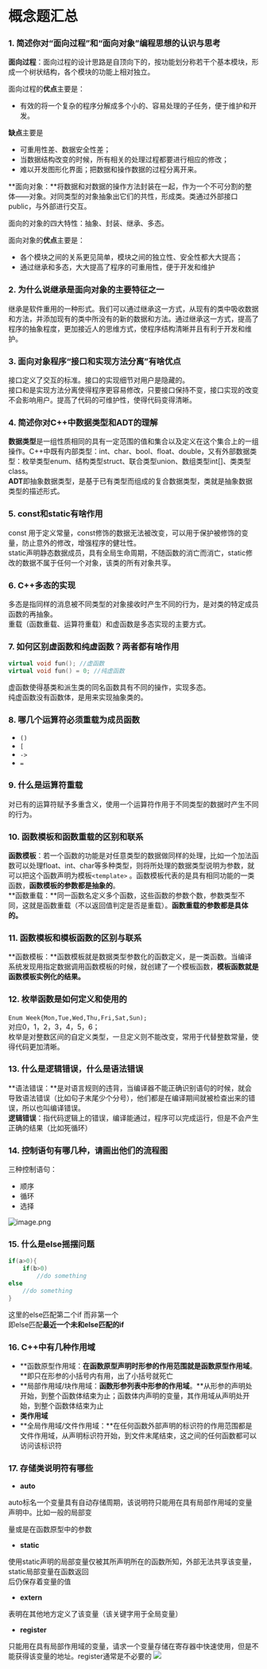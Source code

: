 # 概念题汇总

### 1. 简述你对“面向过程”和“面向对象”编程思想的认识与思考
**面向过程**：面向过程的设计思路是自顶向下的，按功能划分称若干个基本模块，形成一个树状结构，各个模块的功能上相对独立。

面向过程的**优点**主要是：

- 有效的将一个复杂的程序分解成多个小的、容易处理的子任务，便于维护和开发。

**缺点**主要是

- 可重用性差、数据安全性差；
- 当数据结构改变的时候，所有相关的处理过程都要进行相应的修改；
- 难以开发图形化界面；把数据和操作数据的过程分离开来。

**面向对象：**将数据和对数据的操作方法封装在一起，作为一个不可分割的整体——对象。对同类型的对象抽象出它们的共性，形成类。类通过外部接口public，与外部进行交互。

面向的对象的四大特性：抽象、封装、继承、多态。

面向对象的**优点**主要是：

- 各个模块之间的关系更见简单，模块之间的独立性、安全性都大大提高；
- 通过继承和多态，大大提高了程序的可重用性，便于开发和维护

### 2. 为什么说继承是面向对象的主要特征之一
继承是软件重用的一种形式。我们可以通过继承这一方式，从现有的类中吸收数据和方法，并添加现有的类中所没有的新的数据和方法。通过继承这一方式，提高了程序的抽象程度，更加接近人的思维方式，使程序结构清晰并且有利于开发和维护。

### 3. 面向对象程序“接口和实现方法分离”有啥优点
接口定义了交互的标准。接口的实现细节对用户是隐藏的。<br />接口和是实现方法分离使得程序更容易修改，只要接口保持不变，接口实现的改变不会影响用户。提高了代码的可维护性，使得代码变得清晰。

### 4. 简述你对C++中数据类型和ADT的理解
**数据类型**是一组性质相同的具有一定范围的值和集合以及定义在这个集合上的一组操作。C++中既有内部类型：int、char、bool、float、double，又有外部数据类型：枚举类型enum、结构类型struct、联合类型union、数组类型int[]、类类型class。<br />**ADT**即抽象数据类型，是基于已有类型而组成的复合数据类型，类就是抽象数据类型的描述形式。

### 5. const和static有啥作用
const 用于定义常量，const修饰的数据无法被改变，可以用于保护被修饰的变量，防止意外的修改，增强程序的健壮性。<br />static声明静态数据成员，具有全局生命周期，不随函数的消亡而消亡，static修改的数据不属于任何一个对象，该类的所有对象共享。

### 6. C++多态的实现
多态是指同样的消息被不同类型的对象接收时产生不同的行为，是对类的特定成员函数的再抽象。<br />重载（函数重载、运算符重载）和虚函数是多态实现的主要方式。

### 7. 如何区别虚函数和纯虚函数？两者都有啥作用
```cpp
virtual void fun(); //虚函数
virtual void fun() = 0; //纯虚函数
```
虚函数使得基类和派生类的同名函数具有不同的操作，实现多态。<br />纯虚函数没有函数体，是用来实现抽象类的。

### 8. 哪几个运算符必须重载为成员函数

- `()`
- `[`
- `->`
- `=`

### 9. 什么是运算符重载
对已有的运算符赋予多重含义，使用一个运算符作用于不同类型的数据时产生不同的行为。

### 10. 函数模板和函数重载的区别和联系
**函数模板**：若一个函数的功能是对任意类型的数据做同样的处理，比如一个加法函数可以处理float、int、char等多种类型，则将所处理的数据类型说明为参数，就可以把这个函数声明为模板`<template>` 。函数模板代表的是具有相同功能的一类函数，**函数模板的参数都是抽象的**。<br />**函数重载：**同一函数名定义多个函数，这些函数的参数个数，参数类型不同，这就是函数重载（不以返回值判定是否是重载）。**函数重载的参数都是具体的。**

### 11. 函数模板和模板函数的区别与联系
**函数模板：**函数模板就是数据类型参数化的函数定义，是一类函数。当编译系统发现用指定数据调用函数模板的时候，就创建了一个模板函数，**模板函数就是函数模板实例化的结果。**

### 12. 枚举函数是如何定义和使用的
`Enum Week{Mon,Tue,Wed,Thu,Fri,Sat,Sun);` <br />对应0，1，2，3，4，5，6；<br />枚举是对整数区间的自定义类型，一旦定义则不能改变，常用于代替整数常量，使得代码更加清晰。

### 13. 什么是逻辑错误，什么是语法错误
**语法错误：**是对语言规则的违背，当编译器不能正确识别语句的时候，就会导致语法错误（比如句子末尾少个分号），他们都是在编译期间就被检查出来的错误，所以也叫编译错误。<br />**逻辑错误**：指代码逻辑上的错误，编译能通过，程序可以完成运行，但是不会产生正确的结果（比如死循环）

### 14. 控制语句有哪几种，请画出他们的流程图
三种控制语句：

- 顺序
- 循环
- 选择

![image.png](https://cdn.nlark.com/yuque/0/2020/png/1237282/1586522466459-546cc2dd-c3d5-41e4-9b48-926ed469bc32.png#align=left&display=inline&height=219&name=image.png&originHeight=367&originWidth=827&size=86480&status=done&style=none&width=491)

### 15. 什么是else摇摆问题


```cpp
if(a>0){
	if(b>0)
        //do something
else
    //do something
}
```
这里的else匹配第二个if 而非第一个<br />即else匹配**最近一个未和else匹配的if**

### 16. C++中有几种作用域

- **函数原型作用域：**在函数原型声明时形参的作用范围就是函数原型作用域**。**即只在形参的小括号内有用，出了小括号就死亡
- **局部作用域/块作用域：**函数形参列表中形参的作用域**。**从形参的声明处开始，到整个函数体结束为止；函数体内声明的变量，其作用域从声明处开始，到整个函数体结束为止
- **类作用域**
- **全局作用域/文件作用域：**在任何函数外部声明的标识符的作用范围都是文件作用域，从声明标识符开始，到文件末尾结束，这之间的任何函数都可以访问该标识符

### 17. 存储类说明符有哪些

- **auto**

auto标名一个变量具有自动存储周期，该说明符只能用在具有局部作用域的变量声明中。比如一般的局部变

量或是在函数原型中的参数

- **static**

使用static声明的局部变量仅被其所声明所在的函数所知，外部无法共享该变量，static局部变量在函数返回<br />后仍保存着变量的值

- **extern**

表明在其他地方定义了该变量（该关键字用于全局变量）

- **register**

只能用在具有局部作用域的变量，请求一个变量存储在寄存器中快速使用，但是不能获得该变量的地址。register通常是不必要的
![](https://cdn.nlark.com/yuque/0/2020/png/1237282/1586523397457-5475710b-4cd9-40da-b508-179fda27e247.png)